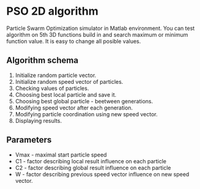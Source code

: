 # PSO 2D algorithm
Particle Swarm Optimization simulator in Matlab environment. You can test algorithm on 5th 3D functions build in and search maximum or minimum function value. It is easy to change all posible values.

## Algorithm schema

1. Initialize random particle vector.
2. Initialize random speed vector of particles.
3. Checking values of particles.
4. Choosing best local particle and save it. 
5. Choosing best global particle - beetween generations.
6. Modifying speed vector after each generation.
7. Modifying particle coordination using new speed vector.
8. Displaying results.


## Parameters
- Vmax - maximal start particle speed 
- C1 - factor describing local result influence on each particle
- C2 - factor describing global result influence on each particle
- W - factor describing previous speed vector influence on new speed vector.
